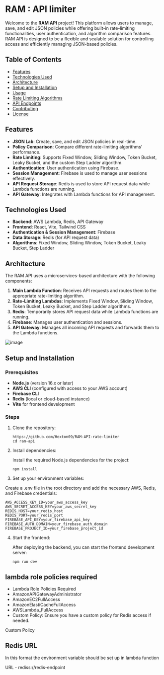 # RAM : API limiter

Welcome to the **RAM API** project! This platform allows users to manage, save, and edit JSON policies while offering built-in rate-limiting functionalities, user authentication, and algorithm comparison features. RAM API is designed to be a flexible and scalable solution for controlling access and efficiently managing JSON-based policies.

## Table of Contents

- [Features](#features)
- [Technologies Used](#technologies-used)
- [Architecture](#architecture)
- [Setup and Installation](#setup-and-installation)
- [Usage](#usage)
- [Rate Limiting Algorithms](#rate-limiting-algorithms)
- [API Endpoints](#api-endpoints)
- [Contributing](#contributing)
- [License](#license)

## Features

- **JSON Lab**: Create, save, and edit JSON policies in real-time.
- **Policy Comparison**: Compare different rate-limiting algorithms' performance.
- **Rate Limiting**: Supports Fixed Window, Sliding Window, Token Bucket, Leaky Bucket, and the custom Step Ladder algorithm.
- **Authentication**: User authentication using Firebase.
- **Session Management**: Firebase is used to manage user sessions effectively.
- **API Request Storage**: Redis is used to store API request data while Lambda functions are running.
- **API Gateway**: Integrates with Lambda functions for API management.

## Technologies Used

- **Backend**: AWS Lambda, Redis, API Gateway
- **Frontend**: React, Vite, Tailwind CSS
- **Authentication & Session Management**: Firebase
- **Data Storage**: Redis (for API request data)
- **Algorithms**: Fixed Window, Sliding Window, Token Bucket, Leaky Bucket, Step Ladder

## Architecture

The RAM API uses a microservices-based architecture with the following components:

1. **Main Lambda Function**: Receives API requests and routes them to the appropriate rate-limiting algorithm.
2. **Rate-Limiting Lambdas**: Implements Fixed Window, Sliding Window, Token Bucket, Leaky Bucket, and Step Ladder algorithms.
3. **Redis**: Temporarily stores API request data while Lambda functions are running.
4. **Firebase**: Manages user authentication and sessions.
5. **API Gateway**: Manages all incoming API requests and forwards them to the Lambda functions.

![image](https://github.com/user-attachments/assets/f27738dc-cb9b-4329-a4ad-5e02887fb121)

## Setup and Installation

### Prerequisites

- **Node.js** (version 16.x or later)
- **AWS CLI** (configured with access to your AWS account)
- **Firebase CLI**
- **Redis** (local or cloud-based instance)
- **Vite** for frontend development

### Steps

1. Clone the repository:
   ```
   https://github.com/Hexton09/RAM-API-rate-limiter
   cd ram-api
   ```
2. Install dependencies:

   Install the required Node.js dependencies for the project:
   ```
   npm install
   ```
3.  Set up your environment variables:
   
   Create a .env file in the root directory and add the necessary AWS, Redis, and Firebase credentials:
   ```
   AWS_ACCESS_KEY_ID=your_aws_access_key
   AWS_SECRET_ACCESS_KEY=your_aws_secret_key
   REDIS_HOST=your_redis_host
   REDIS_PORT=your_redis_port
   FIREBASE_API_KEY=your_firebase_api_key
   FIREBASE_AUTH_DOMAIN=your_firebase_auth_domain
   FIREBASE_PROJECT_ID=your_firebase_project_id
   ```
4. Start the frontend:

   After deploying the backend, you can start the frontend development server:
   ```
   npm run dev
   ```



## lambda role policies required

- Lambda Role Policies Required
-  AmazonAPIGatewayAdministrator
-  AmazonEC2FullAccess
-  AmazonElastiCacheFullAccess
-  AWSLambda_FullAccess
-  Custom Policy: Ensure you have a custom policy for Redis access if needed.

Custom Policy

## Redis URL
In this format the environment variable should be set up in lambda function

URL - rediss://redis-endpoint
